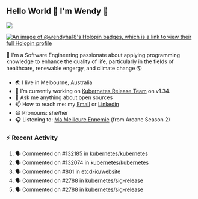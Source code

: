 ## Hello World 👋 I'm Wendy 🧃 
![](https://komarev.com/ghpvc/?username=wendy-ha18)

[![An image of @wendyha18's Holopin badges, which is a link to view their full Holopin profile](https://holopin.me/wendyha18)](https://holopin.io/@wendyha18)

🌱 I'm a Software Engineering passionate about applying programming knowledge to enhance the quality of life, particularly in the fields of healthcare, renewable engergy, and climate change 🌎

- 🌏 I live in Melbourne, Australia
- 🔭 I’m currently working on [Kubernetes Release Team](https://github.com/kubernetes/sig-release/tree/master) on v1.34.
- 💬 Ask me anything about open sources
- 📫 How to reach me: my [Email](mailto:wendyha.sut@gmail.com) or [Linkedin](https://www.linkedin.com/in/wendyha-sut/)
- 😄 Pronouns: she/her
- 🎧 Listening to: [Ma Meilleure Ennemie](https://www.youtube.com/watch?v=1F3OGIFnW1k) (from Arcane Season 2)

### :zap: Recent Activity

<!--START_SECTION:activity-->
1. 🗣 Commented on [#132185](https://github.com/kubernetes/kubernetes/issues/132185#issuecomment-2955107502) in [kubernetes/kubernetes](https://github.com/kubernetes/kubernetes)
2. 🗣 Commented on [#132074](https://github.com/kubernetes/kubernetes/issues/132074#issuecomment-2955106307) in [kubernetes/kubernetes](https://github.com/kubernetes/kubernetes)
3. 🗣 Commented on [#801](https://github.com/etcd-io/website/issues/801#issuecomment-2937694018) in [etcd-io/website](https://github.com/etcd-io/website)
4. 🗣 Commented on [#2788](https://github.com/kubernetes/sig-release/pull/2788#issuecomment-2900595007) in [kubernetes/sig-release](https://github.com/kubernetes/sig-release)
5. 🗣 Commented on [#2788](https://github.com/kubernetes/sig-release/pull/2788#issuecomment-2898819136) in [kubernetes/sig-release](https://github.com/kubernetes/sig-release)
<!--END_SECTION:activity-->
